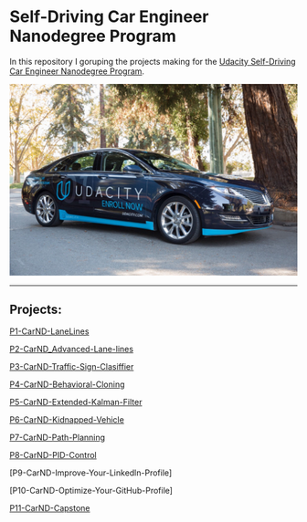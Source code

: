 # Self-Driving Car Engineer Nanodegree Program


In this repository I goruping the projects making for the [Udacity Self-Driving Car Engineer Nanodegree Program](https://www.udacity.com/course/self-driving-car-engineer-nanodegree--nd013).

![alt text](/imgs/Udacity-Carla.jpg "Udacity-Carla")

---

## Projects:

[P1-CarND-LaneLines](/P1-CarND-LaneLines)

[P2-CarND_Advanced-Lane-lines](/P2-CarND_Advanced-Lane-lines)

[P3-CarND-Traffic-Sign-Clasiffier](/P3-CarND-Traffic-Sign-Clasiffier)

[P4-CarND-Behavioral-Cloning](/P4-CarND-Behavioral-Cloning)

[P5-CarND-Extended-Kalman-Filter](/P5-CarND-Extended-Kalman-Filter)

[P6-CarND-Kidnapped-Vehicle](/P6-CarND-Kidnapped-Vehicle)

[P7-CarND-Path-Planning](/P7-CarND-Path-Planning)

[P8-CarND-PID-Control](/P8-CarND-PID-Control)

[P9-CarND-Improve-Your-Linkedln-Profile]

[P10-CarND-Optimize-Your-GitHub-Profile]

[P11-CarND-Capstone](/P11-CarND-Capstone)
